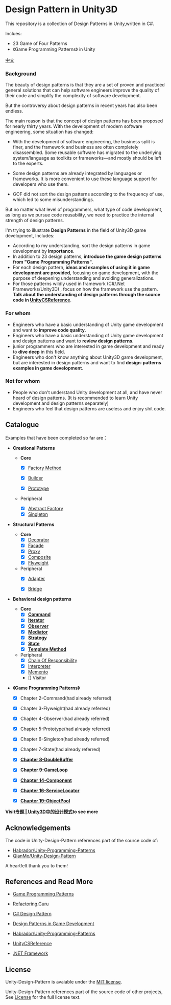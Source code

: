 # Design Pattern in Unity3D



This repository is a collection of Design Patterns in Unity,written in C#.

Inclues:
- 23 Game of Four Patterns
- 《Game Programming Patterns》 in Unity

[中文](README.md)

### Background

The beauty of design patterns is that they are a set of proven and practiced general solutions that can help software engineers improve the quality of their code and simplify the complexity of software development.

But the controversy about design patterns in recent years has also been endless.

The main reason is that the concept of design patterns has been proposed for nearly thirty years. With the development of modern software engineering, some situation has changed:

- With the development of software engineering, the business split is finer, and the framework and business are often completely disassembled. Some reusable software has migrated to the underlying system/language as toolkits or frameworks—and mostly should be left to the experts.

- Some design patterns are already integrated by languages ​​or frameworks. It is more convenient to use these language support for developers who use them.

- GOF did not sort the design patterns according to the frequency of use, which led to some misunderstandings.

But no matter what level of programmers, what type of code development, as long as we pursue code reusability, we need to practice the internal strength of design patterns.

I'm trying to illustrate **Design Patterns** in the field of Unity3D game development, Includes:

- According to my understanding, sort the design patterns in game development by **importance**.
- In addition to 23 design patterns, **introduce the game design patterns from "Game Programming Patterns"**.
- For each design pattern, **ideas and examples of using it in game development are provided**, focusing on game development, with the purpose of deepening understanding and avoiding generalizations.
- For those patterns wildly used in framework (C#/.Net Frameworks/Unity3D)  , focus on how the framework use the pattern. **Talk about the understanding of design patterns through the source code in [UnityCSReference](https://github.com/Unity-Technologies/UnityCsReference)**.


### For whom

- Engineers who have a basic understanding of Unity game development and want to **improve code quality**.
- Engineers who have a basic understanding of Unity game development and design patterns and want to **review design patterns**.
- junior programmers who are interested in game development and ready to **dive deep** in this field.
- Engineers who don't know anything about Unity3D game development, but are interested in design patterns and want to find **design-patterns examples in game development**.

### Not for whom

- People who don't understand Unity development at all, and have never heard of design patterns. (It is recommended to learn Unity development and design patterns separately)
- Engineers who feel that design patterns are useless and enjoy shit code.


## Catalogue

Examples that have been completed so far are：


- **Creational Patterns**

    - **Core**

        - [x] [Factory Method](./Assets/CreationalPatterns/FactoryMethod/README.md)
        - [x] [Builder](./Assets/CreationalPatterns/BuilderPattern/README.md)
        - [x] [Prototype](./Assets/CreationalPatterns/Prototype/README.md)


    - Peripheral

        - [x] [Abstract Factory](./Assets/CreationalPatterns/AbstractFactory/README.md)
        - [x] [Singleton](./Assets/CreationalPatterns/Singleton/README.md)

- **Structural Patterns**
    - **Core**
        - [x] [Decorator](./Assets/StructuralPattern/DecoratorPattern/README.md)
        - [x] [Facade](./Assets/StructuralPattern/FacadePattern/README.md)
        - [x] [Proxy](./Assets/StructuralPattern/Proxy/README.md)
        - [x] [Composite](./Assets/StructuralPattern/CompositePattern/README.md)
        - [x] [Flyweight](./Assets/StructuralPattern/Flyweight/README.md)

    - Peripheral
        - [x] [Adapter](./Assets/StructuralPattern/AdapterPattern/README.md)
        - [x] [Bridge](./Assets/StructuralPattern/BridgePattern/README.md)



- **Behavioral design patterns**

    - **Core**
        - [x] **[Command](./Assets/GameProgrammingPatterns/2.Command/README.md)**
        - [x] **[Iterator](./Assets/BehavioralPattern/Iterator/README.md)**
        - [x] **[Observer](./Assets/BehavioralPattern/Observer/README.md)**
        - [x] **[Mediator](./Assets/BehavioralPattern/Mediator/README.md)**
        - [x] **[Strategy](./Assets/BehavioralPattern/Strategy/README.md)**
        - [x] **[State](./Assets/GameProgrammingPatterns/7.State/README.md)**
        - [x] **[Template Method](./Assets/BehavioralPattern/TemplateMethod/README.md)**
        
    - Peripheral
        - [x] [Chain Of Responsibility](./Assets/BehavioralPattern/ChainOfResponsibility/READ.md)
        - [x] [Interpreter](./Assets/BehavioralPattern/Interpreter/README.md)
        - [x] [Memento](./Assets/BehavioralPattern/Memento/README.md)
        - [] Visitor

- **《Game Programming Patterns》**

  - [x] Chapter 2-Command(had already referred)
  - [x] Chapter 3-Flyweight(had already referred)
  - [x] Chapter 4-Observer(had already referred)
  - [x] Chapter 5-Prototype(had already referred)
  - [x] Chapter 6-Singleton(had already referred)
  - [x] Chapter 7-State(had already referred)
  - [x] **[Chapter 8-DoubleBuffer](./Assets/GameProgrammingPatterns/8.DoubleBuffer/README.md)**
  - [x] **[Chapter 9-GameLoop](https://www.wenqu.site/Unity设计模式-游戏循环.html)**
  - [x] **[Chapter 14-Component](./Assets/GameProgrammingPatterns/14.Component/Readme.md)**
  - [x] **[Chapter 16-ServiceLocator](./Assets/GameProgrammingPatterns/16.ServiceLocator/README.md)**
  - [x] **[Chapter 19-ObjectPool](./Assets/GameProgrammingPatterns/19.ObjectPool/README.md)**


**Visit[专题 | Unity3D中的设计模式](https://www.wenqu.site/Unity-Design-Pattern.html)to see more**

## Acknowledgements

The code in Unity-Design-Pattern references part of the source code of:
- [Habrador/Unity-Programming-Patterns](https://github.com/Habrador/Unity-Programming-Patterns)
- [QianMo/Unity-Design-Pattern](https://github.com/QianMo/Unity-Design-Pattern)

A heartfelt thank you to them!



## References and Read More

- [Game Programming Patterns](http://gameprogrammingpatterns.com/)

- [Refactoring.Guru](https://refactoringguru.cn/)

- [C# Design Pattern](https://book.douban.com/subject/30131470/)

- [Design Patterns in Game Development](https://book.douban.com/subject/26952185/)

- [Habrador/Unity-Programming-Patterns](https://github.com/Habrador/Unity-Programming-Patterns)

- [UnityCSReference](https://github.com/Unity-Technologies/UnityCsReference)

- [.NET Framework](https://referencesource.microsoft.com/)

  
## License

Unity-Design-Pattern is avaiable under the [MIT license](https://opensource.org/licenses/MIT).

Unity-Design-Pattern references part of the source code of other projects, See [License](./LICENSE) for the full license text.